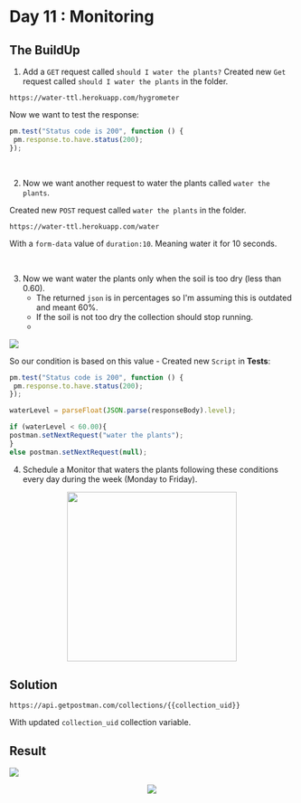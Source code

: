 # Day 11 : Monitoring

## The BuildUp

1. Add a `GET` request called `should I water the plants?`
Created new `Get` request called `should I water the plants` in the folder.

```HTTPS
https://water-ttl.herokuapp.com/hygrometer
```

Now we want to test the response:

```js
pm.test("Status code is 200", function () {
 pm.response.to.have.status(200);
});
```

<br>

2. Now we want another request to water the plants called  `water the plants`.

Created new `POST` request called `water the plants` in the folder.
```HTTPS
https://water-ttl.herokuapp.com/water
```
With a `form-data` value of `duration:10`. Meaning water it for 10 seconds.

<br>


3. Now we want water the plants only when the soil is too dry (less than 0.60). 
   - The returned `json` is in percentages so I'm assuming this is outdated and meant 60%. 
   - If the soil is not too dry the collection should stop running.
   - 
<img src="https://i.imgur.com/Qrxz8yf.png">
   
So our condition is based on this value - Created new `Script` in **Tests**:
```js
pm.test("Status code is 200", function () {
 pm.response.to.have.status(200);
});

waterLevel = parseFloat(JSON.parse(responseBody).level);

if (waterLevel < 60.00){
postman.setNextRequest("water the plants");
}
else postman.setNextRequest(null);
```

4. Schedule a Monitor that waters the plants following these conditions every day during the week (Monday to Friday).
   
<p align="center">
<img src="https://i.imgur.com/n4t5JFK.png" width="300">
</p>



## Solution

```HTTPS
https://api.getpostman.com/collections/{{collection_uid}}
```
With updated `collection_uid` collection variable.
## Result

<img src="https://i.imgur.com/jOnUElQ.png">
<p align="center">
<img src="https://media3.giphy.com/media/10GN73YGycPXQk/giphy.gif?cid=ecf05e47yycow4lq21phg6iiousa8hen4wnx1b8i7qthywr8&rid=giphy.gif&ct=g" />
</p>
